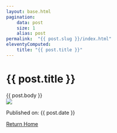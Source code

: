 ```yaml
---
layout: base.html
pagination:
    data: post
    size: 1
    alias: post
permalink:  "{{ post.slug }}/index.html"
eleventyComputed: 
    title: "{{ post.title }}"
---
```


<main>
    <h1>{{ post.title }}</h1>
    <div>{{ post.body  }}</div>
    <img src="{{ post.image.fields.file.url }}?w=400" />
    <p>Published on: <time>{{ post.date }}</time></p>
    
</main>

<div class="page-footer">
    <a href="/"> 
        Return Home
    </a>
</div>